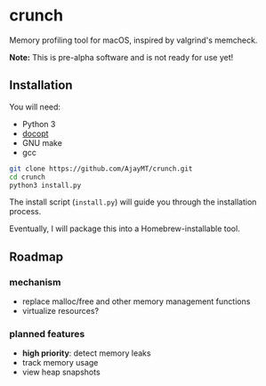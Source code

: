 
# crunch

Memory profiling tool for macOS, inspired by valgrind's memcheck.

**Note:** This is pre-alpha software and is not ready for use yet!

## Installation
You will need:
- Python 3
- [docopt](http://docopt.org)
- GNU make
- gcc

```sh
git clone https://github.com/AjayMT/crunch.git
cd crunch
python3 install.py
```

The install script (`install.py`) will guide you through the installation process.

Eventually, I will package this into a Homebrew-installable tool.

## Roadmap
### mechanism
- replace malloc/free and other memory management functions
- virtualize resources?

### planned features
- **high priority**: detect memory leaks
- track memory usage
- view heap snapshots
